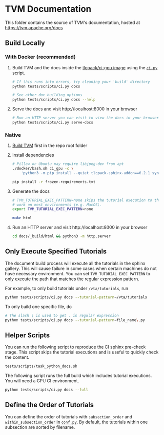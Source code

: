 <!--- Licensed to the Apache Software Foundation (ASF) under one -->
<!--- or more contributor license agreements.  See the NOTICE file -->
<!--- distributed with this work for additional information -->
<!--- regarding copyright ownership.  The ASF licenses this file -->
<!--- to you under the Apache License, Version 2.0 (the -->
<!--- "License"); you may not use this file except in compliance -->
<!--- with the License.  You may obtain a copy of the License at -->

<!---   http://www.apache.org/licenses/LICENSE-2.0 -->

<!--- Unless required by applicable law or agreed to in writing, -->
<!--- software distributed under the License is distributed on an -->
<!--- "AS IS" BASIS, WITHOUT WARRANTIES OR CONDITIONS OF ANY -->
<!--- KIND, either express or implied.  See the License for the -->
<!--- specific language governing permissions and limitations -->
<!--- under the License. -->

# TVM Documentation

This folder contains the source of TVM's documentation, hosted at https://tvm.apache.org/docs

## Build Locally

### With Docker (recommended)

1. Build TVM and the docs inside the [tlcpack/ci-gpu image](https://hub.docker.com/r/tlcpack/ci-gpu) using the [`ci.py`](../tests/scripts/ci.py) script.

   ```bash
   # If this runs into errors, try cleaning your 'build' directory
   python tests/scripts/ci.py docs

   # See other doc building options
   python tests/scripts/ci.py docs --help
   ```

2. Serve the docs and visit http://localhost:8000 in your browser

   ```bash
   # Run an HTTP server you can visit to view the docs in your browser
   python tests/scripts/ci.py serve-docs
   ```

### Native

1. [Build TVM](https://tvm.apache.org/docs/install/from_source.html) first in the repo root folder
2. Install dependencies

   ```bash
   # Pillow on Ubuntu may require libjpeg-dev from apt
   ./docker/bash.sh ci_gpu -c \
       'python3 -m pip install --quiet tlcpack-sphinx-addon==0.2.1 synr==0.5.0 && python3 -m pip freeze' > frozen-requirements.txt

   pip install -r frozen-requirements.txt
   ```

3. Generate the docs

   ```bash
   # TVM_TUTORIAL_EXEC_PATTERN=none skips the tutorial execution to the build
   # work on most environments (e.g. MacOS).
   export TVM_TUTORIAL_EXEC_PATTERN=none

   make html
   ```

4. Run an HTTP server and visit http://localhost:8000 in your browser

   ```bash
   cd docs/_build/html && python3 -m http.server
   ```

## Only Execute Specified Tutorials

The document build process will execute all the tutorials in the sphinx gallery.
This will cause failure in some cases when certain machines do not have necessary
environment. You can set `TVM_TUTORIAL_EXEC_PATTERN` to only execute
the path that matches the regular expression pattern.

For example, to only build tutorials under `/vta/tutorials`, run

```bash
python tests/scripts/ci.py docs --tutorial-pattern=/vta/tutorials
```

To only build one specific file, do

```bash
# The slash \ is used to get . in regular expression
python tests/scripts/ci.py docs --tutorial-pattern=file_name\.py
```

## Helper Scripts

You can run the following script to reproduce the CI sphinx pre-check stage.
This script skips the tutorial executions and is useful to quickly check the content.

```bash
tests/scripts/task_python_docs.sh
```

The following script runs the full build which includes tutorial executions.
You will need a GPU CI environment.

```bash
python tests/scripts/ci.py docs --full
```

## Define the Order of Tutorials

You can define the order of tutorials with `subsection_order` and
`within_subsection_order` in [`conf.py`](conf.py).
By default, the tutorials within one subsection are sorted by filename.
